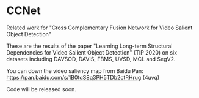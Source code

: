# CCNet
Related work for "Cross Complementary Fusion Network for Video Salient Object Detection"

These are the results of the paper "Learning Long-term Structural Dependencies for Video Salient Object Detection" (TIP 2020) on six datasets including DAVSOD, DAVIS, FBMS, UVSD, MCL and SegV2.

You can down the video saliency map from Baidu Pan: https://pan.baidu.com/s/1B0tqS8q3PH5TDb2ctRHrug (4uvq) 

Code will be released soon.
